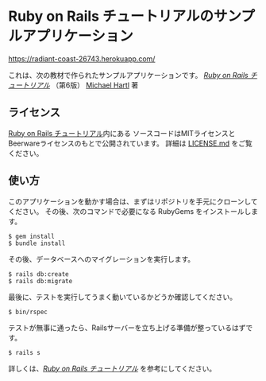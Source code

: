 # Ruby on Rails チュートリアルのサンプルアプリケーション

https://radiant-coast-26743.herokuapp.com/

これは、次の教材で作られたサンプルアプリケーションです。
[*Ruby on Rails チュートリアル*](https://railstutorial.jp/)
（第6版）
[Michael Hartl](https://www.michaelhartl.com/) 著

## ライセンス

[Ruby on Rails チュートリアル](https://railstutorial.jp/)内にある
ソースコードはMITライセンスとBeerwareライセンスのもとで公開されています。
詳細は [LICENSE.md](LICENSE.md) をご覧ください。

## 使い方

このアプリケーションを動かす場合は、まずはリポジトリを手元にクローンしてください。
その後、次のコマンドで必要になる RubyGems をインストールします。

```
$ gem install
$ bundle install
```

その後、データベースへのマイグレーションを実行します。

```
$ rails db:create
$ rails db:migrate
```

最後に、テストを実行してうまく動いているかどうか確認してください。

```
$ bin/rspec
```

テストが無事に通ったら、Railsサーバーを立ち上げる準備が整っているはずです。

```
$ rails s
```

詳しくは、[*Ruby on Rails チュートリアル*](https://railstutorial.jp/)
を参考にしてください。
